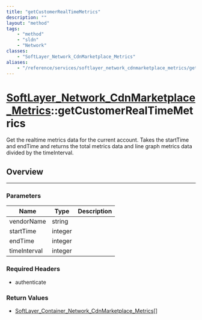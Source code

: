 ```yaml
---
title: "getCustomerRealTimeMetrics"
description: ""
layout: "method"
tags:
    - "method"
    - "sldn"
    - "Network"
classes:
    - "SoftLayer_Network_CdnMarketplace_Metrics"
aliases:
    - "/reference/services/softlayer_network_cdnmarketplace_metrics/getCustomerRealTimeMetrics"
---
```

# [SoftLayer_Network_CdnMarketplace_Metrics](/reference/services/SoftLayer_Network_CdnMarketplace_Metrics)::getCustomerRealTimeMetrics


Get the realtime metrics data for the current account. Takes the startTime and endTime and returns the total metrics data and line graph metrics data divided by the timeInterval. 


## Overview 


-----

### Parameters 
|Name | Type | Description |
| --- | --- | --- |
|vendorName| string| |
|startTime| integer| |
|endTime| integer| |
|timeInterval| integer| |


### Required Headers
* authenticate


### Return Values
* <a href='/reference/datatypes/SoftLayer_Container_Network_CdnMarketplace_Metrics'>SoftLayer_Container_Network_CdnMarketplace_Metrics[] </a>




